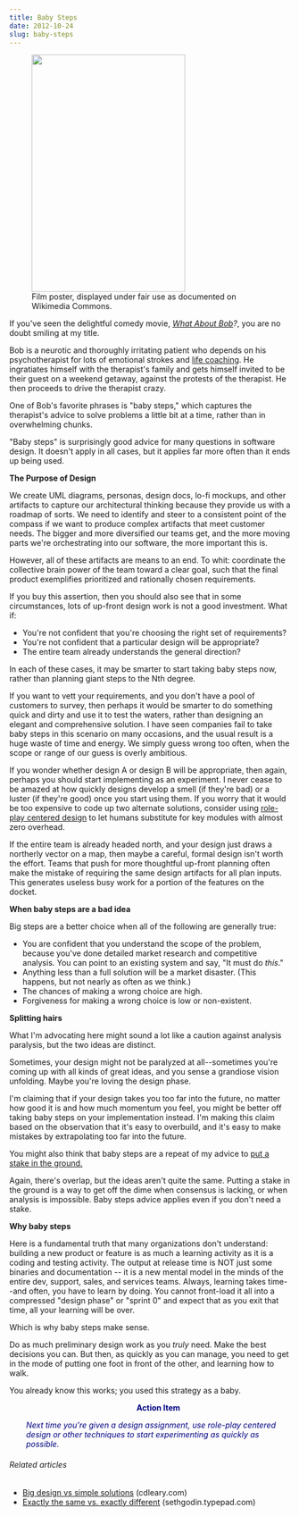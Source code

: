 ```yaml
---
title: Baby Steps
date: 2012-10-24
slug: baby-steps
---
```


<figure><img class="zemanta-img-inserted zemanta-img-configured " alt="" src="http://upload.wikimedia.org/wikipedia/en/8/84/What_About_Bob_film.jpg" width="275" height="425" /><figcaption>Film poster, displayed under fair use as documented on Wikimedia Commons.</figcaption></figure>

If you've seen the delightful comedy movie, <em><a class="zem_slink" title="What About Bob?" href="http://www.rottentomatoes.com/m/what_about_bob" target="_blank" rel="rottentomatoes">What About Bob</a>?</em>, you are no doubt smiling at my title.

Bob is a neurotic and thoroughly irritating patient who depends on his psychotherapist for lots of emotional strokes and <a class="zem_slink" title="Coaching" href="http://en.wikipedia.org/wiki/Coaching" target="_blank" rel="wikipedia">life coaching</a>. He ingratiates himself with the therapist's family and gets himself invited to be their guest on a weekend getaway, against the protests of the therapist. He then proceeds to drive the therapist crazy.

One of Bob's favorite phrases is "baby steps," which captures the therapist's advice to solve problems a little bit at a time, rather than in overwhelming chunks.

"Baby steps" is surprisingly good advice for many questions in software design. It doesn't apply in all cases, but it applies far more often than it ends up being used.

<strong>The Purpose of Design</strong>

We create UML diagrams, personas, design docs, lo-fi mockups, and other artifacts to capture our architectural thinking because they provide us with a roadmap of sorts. We need to identify and steer to a consistent point of the compass if we want to produce complex artifacts that meet customer needs. The bigger and more diversified our teams get, and the more moving parts we're orchestrating into our software, the more important this is.

However, all of these artifacts are means to an end. To whit:<!--more--> coordinate the collective brain power of the team toward a clear goal, such that the final product exemplifies prioritized and rationally chosen requirements.

If you buy this assertion, then you should also see that in some circumstances, lots of up-front design work is not a good investment. What if:
<ul>
	<li>You're not confident that you're choosing the right set of requirements?</li>
	<li>You're not confident that a particular design will be appropriate?</li>
	<li>The entire team already understands the general direction?</li>
</ul>
In each of these cases, it may be smarter to start taking baby steps now, rather than planning giant steps to the Nth degree.

If you want to vett your requirements, and you don't have a pool of customers to survey, then perhaps it would be smarter to do something quick and dirty and use it to test the waters, rather than designing an elegant and comprehensive solution. I have seen companies fail to take baby steps in this scenario on many occasions, and the usual result is a huge waste of time and energy. We simply guess wrong too often, when the scope or range of our guess is overly ambitious.

If you wonder whether design A or design B will be appropriate, then again, perhaps you should start implementing as an experiment. I never cease to be amazed at how quickly designs develop a smell (if they're bad) or a luster (if they're good) once you start using them. If you worry that it would be too expensive to code up two alternate solutions, consider using <a title="Role-Play Centered Design" href="role-play-centered-design.md">role-play centered design</a> to let humans substitute for key modules with almost zero overhead.

If the entire team is already headed north, and your design just draws a northerly vector on a map, then maybe a careful, formal design isn't worth the effort. Teams that push for more thoughtful up-front planning often make the mistake of requiring the same design artifacts for all plan inputs. This generates useless busy work for a portion of the features on the docket.

<strong>When baby steps are a bad idea</strong>

Big steps are a better choice when all of the following are generally true:
<ul>
	<li>You are confident that you understand the scope of the problem, because you've done detailed market research and competitive analysis. You can point to an existing system and say, "It must do <em>this</em>."</li>
	<li>Anything less than a full solution will be a market disaster. (This happens, but not nearly as often as we think.)</li>
	<li>The chances of making a wrong choice are high.</li>
	<li>Forgiveness for making a wrong choice is low or non-existent.</li>
</ul>
<strong>Splitting hairs</strong>

What I'm advocating here might sound a lot like a caution against analysis paralysis, but the two ideas are distinct.

Sometimes, your design might not be paralyzed at all--sometimes you're coming up with all kinds of great ideas, and you sense a grandiose vision unfolding. Maybe you're loving the design phase.

I'm claiming that if your design takes you too far into the future, no matter how good it is and how much momentum you feel, you might be better off taking baby steps on your implementation instead. I'm making this claim based on the observation that it's easy to overbuild, and it's easy to make mistakes by extrapolating too far into the future.

You might also think that baby steps are a repeat of my advice to <a title="Don Kleinschnitz: Put a stake in the ground." href="don-kleinschnitz-stake.md">put a stake in the ground.</a>

Again, there's overlap, but the ideas aren't quite the same. Putting a stake in the ground is a way to get off the dime when consensus is lacking, or when analysis is impossible. Baby steps advice applies even if you don't need a stake.

<strong>Why baby steps</strong>

Here is a fundamental truth that many organizations don't understand: building a new product or feature is as much a learning activity as it is a coding and testing activity. The output at release time is NOT just some binaries and documentation -- it is a new mental model in the minds of the entire dev, support, sales, and services teams. Always, learning takes time--and often, you have to learn by doing. You cannot front-load it all into a compressed "design phase" or "sprint 0" and expect that as you exit that time, all your learning will be over.

Which is why baby steps make sense.

Do as much preliminary design work as you <em>truly</em> need. Make the best decisions you can. But then, as quickly as you can manage, you need to get in the mode of putting one foot in front of the other, and learning how to walk.

You already know this works; you used this strategy as a baby.
<p style="padding-left:30px;text-align:center;"><strong><span style="color:#000080;">Action Item</span></strong></p>
<p style="padding-left:30px;"><span style="color:#000080;"><em>Next time you're given a design assignment, use role-play centered design or other techniques to start experimenting as quickly as possible.</em></span></p>

<h6 class="zemanta-related-title" style="font-size:1em;">Related articles</h6>
<ul class="zemanta-article-ul">
	<li class="zemanta-article-ul-li"><a href="http://blog.cdleary.com/2013/01/big-design-vs-simple-solutions/" target="_blank">Big design vs simple solutions</a> (cdleary.com)</li>
	<li class="zemanta-article-ul-li"><a href="http://sethgodin.typepad.com/seths_blog/2013/01/exactly-the-same-vs-exactly-different.html" target="_blank">Exactly the same vs. exactly different</a> (sethgodin.typepad.com)</li>
</ul>